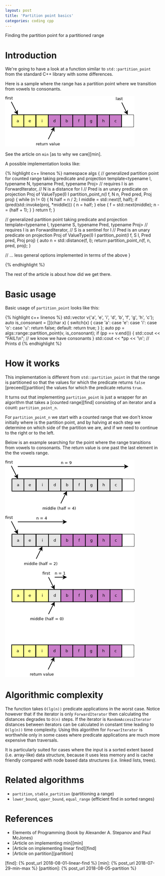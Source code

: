 ```yaml
---
layout: post
title: 'Partition point basics'
categories: coding cpp
---
```


Finding the partition point for a partitioned range


# Introduction

We're going to have a look at a function similar to `std::partition_point` from
the standard C++ library with some differences.

Here is a sample where the range has a partition point where we transition from
vowels to consonants.

![Partition point](/assets/2018-08-07-partition-point/01-partition_point.png)

See the article on `min` [as to why we care][min].

A possible implementation looks like:

{% highlight c++ linenos %}
namespace algs {
  // generalized partition point for counted range taking predicate and projection
  template<typename I, typename N, typename Pred, typename Proj>
  // requires I is an ForwardIterator,
  //   N is a distance for I
  //   Pred is an unary predicate on projection Proj of ValueType(I)
  I partition_point_n(I f, N n, Pred pred, Proj proj) {
    while (n != 0) {
      N half = n / 2;
      I middle = std::next(f, half);
      if (pred(std::invoke(proj, *middle))) {
        n = half;
      }
      else {
        f = std::next(middle);
        n -= (half + 1);
      }
    }
    return f;
  }

  // generalized partition point taking predicate and projection
  template<typename I, typename S, typename Pred, typename Proj>
  // requires I is an ForwardIterator,
  //   S is a sentinel for I
  //   Pred is an unary predicate on projection Proj of ValueType(I)
  I partition_point(I f, S l, Pred pred, Proj proj) {
    auto n = std::distance(f, l);
    return partition_point_n(f, n, pred, proj);
  }

  // ... less general options implemented in terms of the above
}

{% endhighlight %}

The rest of the article is about how did we get there.


# Basic usage

Basic usage of `partition_point` looks like this:

{% highlight c++ linenos %}
  std::vector<char> v{'a', 'e', 'i', 'd', 'b', 'f', 'g', 'h', 'c'};
  auto is_consonant = [](char x) {
    switch(x) {
      case 'a': case 'e': case 'i': case 'o': case 'u': return false;
      default: return true;
    }
  };
  auto pp = algs::range::partition_point(v, is_consonant);
  if (pp == v.end()) {
    std::cout << "FAIL!\n"; // we know we have consonants
  }
  std::cout << *pp << '\n'; // Prints d
{% endhighlight %}


# How it works

This implementation is different from `std::partition_point` in that the range
is partitioned so that the values for which the predicate returns `false`
[preceed][partition] the values for which the predicate returns `true`.

It turns out that implementing `partition_point` is just a wrapper for an
algorithm that takes a [counted range][find] consisting of an iterator and a
count: `partition_point_n`.

For `partition_point_n` we start with a counted range that we don't know
initially where is the partition point, and by halving at each step we
determine on which side of the partition we are, and if we need to continue to
the right or to the left.

Below is an example searching for the point where the range transitions from
vowels to consonants. The return value is one past the last element in the the
vowels range.


![Partition point n](/assets/2018-08-07-partition-point/02-partition_point_n.png)

# Algorithmic complexity

The function takes `O(lg(n))` predicate applications in the worst case. Notice
however that if the iterator is only `ForwardIterator` then calculating the
distances degrades to `O(n)` steps. If the iterator is `RandomAccessIterator`
distances between iterators can be calculated in constant time leading to
`O(lg(n))` time complexity. Using this algorithm for `ForwarIterator` is
worthwhile only in some cases where predicate applications are much more
expensive than traversals.

It is particularly suited for cases where the input is a sorted extent based
(i.e. array-like) data structure, because it uses less memory and is cache
friendly compared with node based data structures (i.e. linked lists, trees).


# Related algorithms

- `partition`, `stable_partition` (partitioning a range)
- `lower_bound`, `upper_bound`, `equal_range` (efficient find in sorted ranges)


# References

- Elements of Programming (book by Alexander A. Stepanov and Paul McJones)
- [Article on implementing min][min]
- [Article on implementing linear find][find]
- [Article on partition][partition]


[find]:  {% post_url 2018-08-01-linear-find %}
[min]:  {% post_url 2018-07-29-min-max %}
[partition]:  {% post_url 2018-08-05-partition %}
